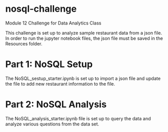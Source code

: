 # nosql-challenge
Module 12 Challenge for Data Analytics Class

This challenge is set up to analyze sample restaurant data from a json file.  In order to run the jupyter notebook files, the json file must be saved in the Resources folder.

# Part 1: NoSQL Setup
The NoSQL_sestup_starter.ipynb is set up to import a json file and update the file to add new restaurant information to the file.

# Part 2: NoSQL Analysis
The NoSQL_analysis_starter.ipynb file is set up to query the data and analyze various questions from the data set.